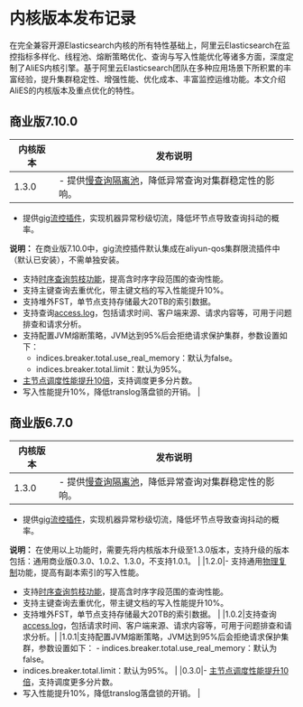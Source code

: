 # 内核版本发布记录

在完全兼容开源Elasticsearch内核的所有特性基础上，阿里云Elasticsearch在监控指标多样化、线程池、熔断策略优化、查询与写入性能优化等诸多方面，深度定制了AliES内核引擎。基于阿里云Elasticsearch团队在多种应用场景下所积累的丰富经验，提升集群稳定性、增强性能、优化成本、丰富监控运维功能。本文介绍AliES的内核版本及重点优化的特性。

## 商业版7.10.0

|内核版本|发布说明|
|----|----|
|1.3.0|-   提供[慢查询隔离池](/cn.zh-CN/AliES内核/使用慢查询隔离池.md)，降低异常查询对集群稳定性的影响。
-   提供[gig流控插件](/cn.zh-CN/Elasticsearch/插件配置/系统默认插件/使用gig流控插件.md)，实现机器异常秒级切流，降低坏节点导致查询抖动的概率。

**说明：** 在商业版7.10.0中，gig流控插件默认集成在aliyun-qos集群限流插件中（默认已安装），不需单独安装。

-   支持[时序查询剪枝功能](/cn.zh-CN/AliES内核/使用时序查询剪枝功能.md)，提高含时序字段范围的查询性能。
-   支持主键查询去重优化，带主键文档的写入性能提升10%。
-   支持堆外FST，单节点支持存储最大20TB的索引数据。
-   支持查询[access.log](/cn.zh-CN/Elasticsearch/查询日志.md)，包括请求时间、客户端来源、请求内容等，可用于问题排查和请求分析。
-   支持配置JVM熔断策略，JVM达到95%后会拒绝请求保护集群，参数设置如下：
    -   indices.breaker.total.use\_real\_memory：默认为false。
    -   indices.breaker.total.limit：默认为95%。
-   [主节点调度性能提升10倍](https://developer.aliyun.com/article/745572?utm_content=g_1000115954)，支持调度更多分片数。
-   写入性能提升10%，降低translog落盘锁的开销。 |

## 商业版6.7.0

|内核版本|发布说明|
|----|----|
|1.3.0|-   提供[慢查询隔离池](/cn.zh-CN/AliES内核/使用慢查询隔离池.md)，降低异常查询对集群稳定性的影响。
-   提供[gig流控插件](/cn.zh-CN/Elasticsearch/插件配置/系统默认插件/使用gig流控插件.md)，实现机器异常秒级切流，降低坏节点导致查询抖动的概率。

**说明：** 在使用以上功能时，需要先将内核版本升级至1.3.0版本，支持升级的版本包括：通用商业版0.3.0、1.0.2、1.3.0，不支持1.0.1。 |
|1.2.0|-   支持通用[物理复制](/cn.zh-CN/Elasticsearch/插件配置/系统默认插件/使用apack插件的物理复制功能.md)功能，提高有副本索引的写入性能。
-   支持[时序查询剪枝功能](/cn.zh-CN/AliES内核/使用时序查询剪枝功能.md)，提高含时序字段范围的查询性能。
-   支持主键查询去重优化，带主键文档的写入性能提升10%。
-   支持堆外FST，单节点支持存储最大20TB的索引数据。 |
|1.0.2|支持查询[access.log](/cn.zh-CN/Elasticsearch/查询日志.md)，包括请求时间、客户端来源、请求内容等，可用于问题排查和请求分析。|
|1.0.1|支持配置JVM熔断策略，JVM达到95%后会拒绝请求保护集群，参数设置如下： -   indices.breaker.total.use\_real\_memory：默认为false。
-   indices.breaker.total.limit：默认为95%。 |
|0.3.0|-   [主节点调度性能提升10倍](https://developer.aliyun.com/article/745572?utm_content=g_1000115954)，支持调度更多分片数。
-   写入性能提升10%，降低translog落盘锁的开销。 |

